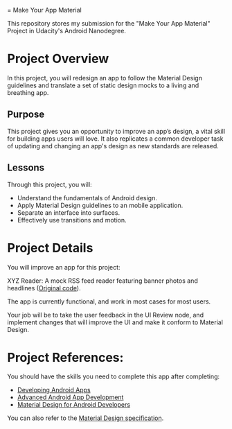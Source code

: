 = Make Your App Material

This repository stores my submission for the "Make Your App Material" Project in Udacity's Android Nanodegree.

# Project Overview
In this project, you will redesign an app to follow the Material Design guidelines and translate a set of static design mocks to a living and breathing app.

## Purpose
This project gives you an opportunity to improve an app’s design, a vital skill for building apps users will love. It also replicates a common developer task of updating and changing an app's design as new standards are released.

## Lessons
Through this project, you will:
- Understand the fundamentals of Android design.
- Apply Material Design guidelines to an mobile application.
- Separate an interface into surfaces.
- Effectively use transitions and motion.
  
# Project Details
You will improve an app for this project:

XYZ Reader: A mock RSS feed reader featuring banner photos and headlines ([Original code](https://github.com/udacity/xyz-reader-starter-code)).

The app is currently functional, and work in most cases for most users.

Your job will be to take the user feedback in the UI Review node, and implement changes that will improve the UI and make it conform to Material Design.

# Project References:
You should have the skills you need to complete this app after completing:
- [Developing Android Apps](https://classroom.udacity.com/courses/ud853)
- [Advanced Android App Development](https://classroom.udacity.com/courses/ud855)
- [Material Design for Android Developers](https://classroom.udacity.com/courses/ud862)

You can also refer to the [Material Design specification](http://www.google.com/design/spec/material-design/introduction.html).
